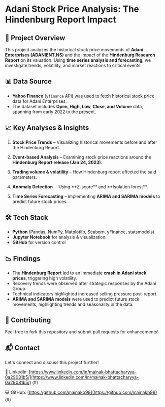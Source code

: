 # Adani Stock Price Analysis: The Hindenburg Report Impact

## 📌 Project Overview

This project analyzes the historical stock price movements of **Adani Enterprises (ADANIENT.NS)** and the impact of the **Hindenburg Research Report** on its valuation. Using **time series analysis and forecasting**, we investigate trends, volatility, and market reactions to critical events.

## 📊 Data Source

- **Yahoo Finance** (`yfinance` API) was used to fetch historical stock price data for Adani Enterprises.
- The dataset includes **Open, High, Low, Close, and Volume** data, spanning from early 2022 to the present.

## 📈 Key Analyses & Insights

1. **Stock Price Trends** – Visualizing historical movements before and after the Hindenburg Report.

2. **Event-based Analysis** – Examining stock price reactions around the **Hindenburg Report release (Jan 24, 2023)**.

3. **Trading volume & volatility** – How Hindenburg report affected the said parameters.

4. **Anomaly Detection**  – Using \*\*Z-score\*\* and \*\*Isolation forest**.

5. **Time Series Forecasting** – Implementing **ARIMA and SARIMA models** to predict future stock prices.

## 🛠️ Tech Stack

- **Python** (Pandas, NumPy, Matplotlib, Seaborn, yFinance, statsmodels)
- **Jupyter Notebook** for analysis & visualization
- **GitHub** for version control

## 📉 Findings

- The **Hindenburg Report** led to an immediate **crash in Adani stock prices**, triggering high volatility.
- Recovery trends were observed after strategic responses by the Adani Group.
- Technical indicators highlighted increased selling pressure post-report.
- **ARIMA and SARIMA models** were used to predict future stock movements, highlighting trends and seasonality in the data.

##

## 🤝 Contributing

Feel free to fork this repository and submit pull requests for enhancements!



## 📬 Contact

Let's connect and discuss this project further!



💼 LinkedIn: [https://www.linkedin.com/in/mainak-bhattacharyya-0a29081b5/](https://www.linkedin.com/in/mainak-bhattacharyya-0a29081b5/) (#)

💻 GitHub: [https://github.com/mainakb99](https://github.com/mainakb99) (#)
